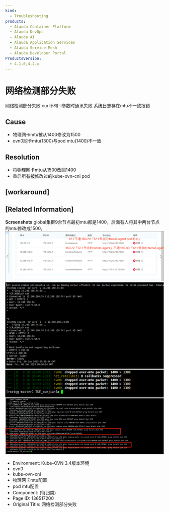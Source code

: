 ```yaml
---
kind:
  - Troubleshooting
products:
  - Alauda Container Platform
  - Alauda DevOps
  - Alauda AI
  - Alauda Application Services
  - Alauda Service Mesh
  - Alauda Developer Portal
ProductsVersion:
  - 4.1.0,4.2.x
---
```

<!-- A type of document that involves encountering a fault, diagnosing it, performing root cause analysis, and providing solutions. -->

# 网络检测部分失败

网络检测部分失败 curl不带-I参数时通讯失败 系统日志存在mtu不一致报错

## Cause
- 物理网卡mtu被从1400修改为1500
- ovn0网卡mtu(1300)与pod mtu(1400)不一致

## Resolution
- 将物理网卡mtu从1500改回1400
- 重启所有被修改过的kube-ovn-cni pod

## [workaround]

## [Related Information]
**Screenshots**
global集群9台节点最初mtu都是1400，后面有人将其中两台节点的mtu修改成1500，![](assets/wang-luo-jian-ce-bu-fen-shi-bai/image2023-1-16_11-29-28.png)
![](assets/wang-luo-jian-ce-bu-fen-shi-bai/image2023-1-10_9-12-48.png)
![](assets/wang-luo-jian-ce-bu-fen-shi-bai/image2023-1-10_9-21-33.png)
![](assets/wang-luo-jian-ce-bu-fen-shi-bai/image2023-1-10_9-21-58.png)
- Environment: Kube-OVN 3.4版本环境
- ovn0
- kube-ovn-cni
- 物理网卡mtu配置
- pod mtu配置
- Component: (待归类)
- Page ID: 136517200
- Original Title: 网络检测部分失败
